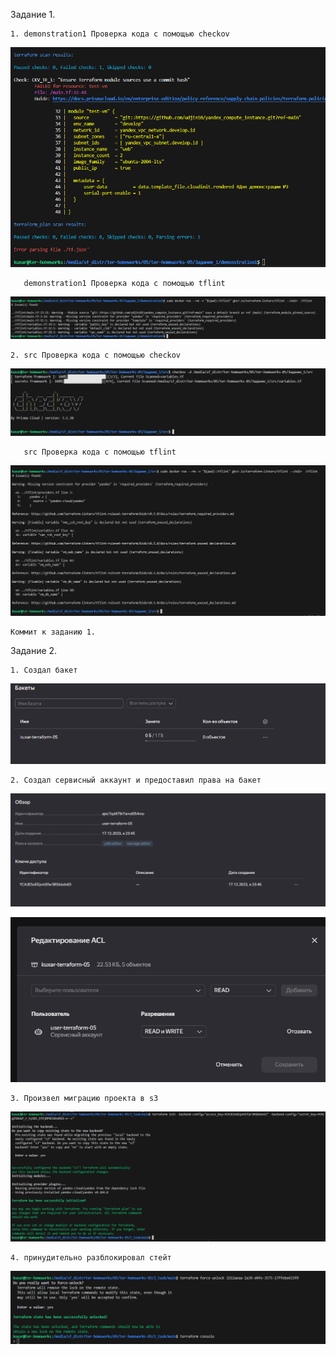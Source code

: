 Задание 1.

    1. demonstration1 Проверка кода с помощью checkov

![Alt text](png/1.png)

       demonstration1 Проверка кода с помощью tflint

![Alt text](png/2.png)

    2. src Проверка кода с помощью checkov

![Alt text](png/3.png)

       src Проверка кода с помощью tflint

![Alt text](png/4.png)

    Коммит к заданию 1.

Задание 2.

    1. Создал бакет

![Alt text](png/5.png)

    2. Создал сервисный аккаунт и предоставил права на бакет

![Alt text](png/6.png)

![Alt text](png/7.png)

    3. Произвел миграцию проекта в s3

![Alt text](png/8.png)

    4. принудительно разблокировал стейт

![Alt text](png/9.png)

